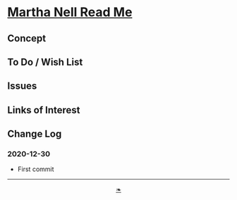 # [Martha Nell Read Me]( ./index.html#README,md )

<!--@@@
<div style=height:300px;overflow:hidden;width:100%;resize:both; ><iframe src=https://heretics-sf.github.io/people/martha-nell height=100% width=100% ></iframe></div>
_Martha Nelle_

### Full Screen: [Martha Nell]( https://heretics-sf.github.io/people/martha-nell )
@@@-->


## Concept


## To Do / Wish List


## Issues


## Links of Interest


## Change Log

### 2020-12-30

* First commit

***

<center><a href=javascript:window.scrollTo(0,0); class=aDingbat title="Scroll to top" > ❧ </a></center>

